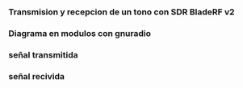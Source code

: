 ### Transmision y recepcion de un tono con  SDR BladeRF v2

### Diagrama en modulos con gnuradio

### señal transmitida


### señal recivida

